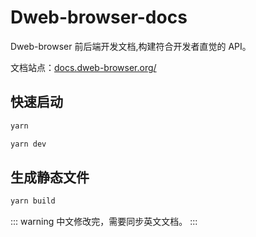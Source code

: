 # Dweb-browser-docs

Dweb-browser 前后端开发文档,构建符合开发者直觉的 API。

文档站点：[docs.dweb-browser.org/](docs.dweb-browser.org/)

## 快速启动

```bash
yarn

yarn dev
```

## 生成静态文件

```bash
yarn build
```

::: warning
中文修改完，需要同步英文文档。
:::

<!--
::: tip
这是一个提示
:::



::: danger
这是一个危险警告
:::

::: details
这是一个 details 标签
::: -->

<!-- 
检查 README.md 的关键步骤

1：格式相关
  a: ```ts 代码部分 上下不要后空格
  b: ```ts 代码部分 左边空一格
  c: 方法 标题不要出现圆括号
    - getState() 这样是错误的
    - getState 这样是准确的
  d: 目录层级是否准确
    ## WebComponent
    ### WebComponent 具体的方法
    ## Plugin
    ### plugin 具体的fangfa
    ## Interfaces
    ### 具体的 interface
  
2: 内容标准
  a: WebComponent 只写第一个层级的方法
  b: Plugin 只写第一个层级的方法
  c: Interface 需要写全部层级的属性 包括 全部的祖先层级
  d: class type enum 等全部的类型说明都放在 Interface 里面
  e: class 只需要关键的属性不要写方法 例如 DOMInsets
 -->
